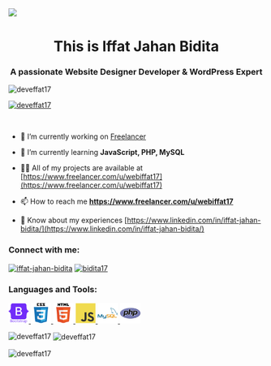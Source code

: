 <img src= "https://media.licdn.com/dms/image/v2/D4E16AQHmXVasUUJaDQ/profile-displaybackgroundimage-shrink_350_1400/profile-displaybackgroundimage-shrink_350_1400/0/1726137104263?e=1732147200&v=beta&t=DfIylCawMYNfs7Bo_uAjl4mvtw-rMRSVGpFzHsqpcA0">
<h1 align="center">This is Iffat Jahan Bidita</h1>
<h3 align="center">A passionate Website Designer Developer & WordPress Expert</h3>

<p align="left"> <img src="https://komarev.com/ghpvc/?username=deveffat17&label=Profile%20views&color=0e75b6&style=flat" alt="deveffat17" /> </p>

<p align="left"> <a href="https://github.com/ryo-ma/github-profile-trophy"><img src="https://github-profile-trophy.vercel.app/?username=deveffat17" alt="deveffat17" /></a> </p>

<p align="left"> <a href="https://twitter.com/" target="blank"><img src="https://img.shields.io/twitter/follow/?logo=twitter&style=for-the-badge" alt="" /></a> </p>

- 🔭 I’m currently working on [Freelancer](https://www.freelancer.com/u/webiffat17)

- 🌱 I’m currently learning **JavaScript, PHP, MySQL**

- 👨‍💻 All of my projects are available at [https://www.freelancer.com/u/webiffat17](https://www.freelancer.com/u/webiffat17)

- 📫 How to reach me **https://www.freelancer.com/u/webiffat17**

- 📄 Know about my experiences [https://www.linkedin.com/in/iffat-jahan-bidita/](https://www.linkedin.com/in/iffat-jahan-bidita/)

<h3 align="left">Connect with me:</h3>
<p align="left">
<a href="https://linkedin.com/in/iffat-jahan-bidita" target="blank"><img align="center" src="https://raw.githubusercontent.com/rahuldkjain/github-profile-readme-generator/master/src/images/icons/Social/linked-in-alt.svg" alt="iffat-jahan-bidita" height="30" width="40" /></a>
<a href="https://fb.com/bidita17" target="blank"><img align="center" src="https://raw.githubusercontent.com/rahuldkjain/github-profile-readme-generator/master/src/images/icons/Social/facebook.svg" alt="bidita17" height="30" width="40" /></a>
</p>

<h3 align="left">Languages and Tools:</h3>
<p align="left"> <a href="https://getbootstrap.com" target="_blank" rel="noreferrer"> <img src="https://raw.githubusercontent.com/devicons/devicon/master/icons/bootstrap/bootstrap-plain-wordmark.svg" alt="bootstrap" width="40" height="40"/> </a> <a href="https://www.w3schools.com/css/" target="_blank" rel="noreferrer"> <img src="https://raw.githubusercontent.com/devicons/devicon/master/icons/css3/css3-original-wordmark.svg" alt="css3" width="40" height="40"/> </a> <a href="https://www.w3.org/html/" target="_blank" rel="noreferrer"> <img src="https://raw.githubusercontent.com/devicons/devicon/master/icons/html5/html5-original-wordmark.svg" alt="html5" width="40" height="40"/> </a> <a href="https://developer.mozilla.org/en-US/docs/Web/JavaScript" target="_blank" rel="noreferrer"> <img src="https://raw.githubusercontent.com/devicons/devicon/master/icons/javascript/javascript-original.svg" alt="javascript" width="40" height="40"/> </a> <a href="https://www.mysql.com/" target="_blank" rel="noreferrer"> <img src="https://raw.githubusercontent.com/devicons/devicon/master/icons/mysql/mysql-original-wordmark.svg" alt="mysql" width="40" height="40"/> </a> <a href="https://www.php.net" target="_blank" rel="noreferrer"> <img src="https://raw.githubusercontent.com/devicons/devicon/master/icons/php/php-original.svg" alt="php" width="40" height="40"/> </a> </p>

<p><img align="left" src="https://github-readme-stats.vercel.app/api/top-langs?username=deveffat17&show_icons=true&locale=en&layout=compact" alt="deveffat17" /></p>

<p>&nbsp;<img align="center" src="https://github-readme-stats.vercel.app/api?username=deveffat17&show_icons=true&locale=en" alt="deveffat17" /></p>

<p><img align="center" src="https://github-readme-streak-stats.herokuapp.com/?user=deveffat17&" alt="deveffat17" /></p>
